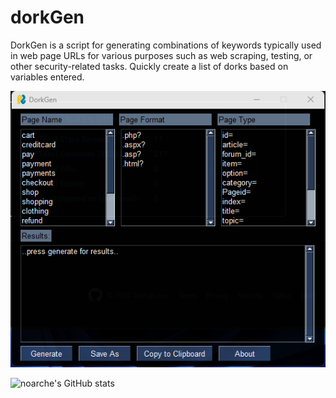 # dorkGen
DorkGen is a script for generating combinations of keywords typically used in web page URLs for various purposes such as web scraping, testing, or other security-related tasks. Quickly create a list of dorks based on variables entered.


![screenshot](https://github.com/noarche/dorkGen/blob/main/screenshot.png?raw=true)


![noarche's GitHub stats](https://github-readme-stats.vercel.app/api?username=noarche&show_icons=true&theme=transparent)
